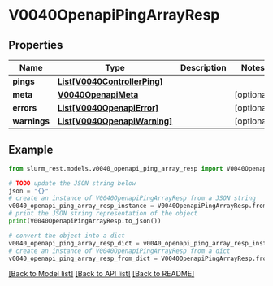 # V0040OpenapiPingArrayResp


## Properties

Name | Type | Description | Notes
------------ | ------------- | ------------- | -------------
**pings** | [**List[V0040ControllerPing]**](V0040ControllerPing.md) |  | 
**meta** | [**V0040OpenapiMeta**](V0040OpenapiMeta.md) |  | [optional] 
**errors** | [**List[V0040OpenapiError]**](V0040OpenapiError.md) |  | [optional] 
**warnings** | [**List[V0040OpenapiWarning]**](V0040OpenapiWarning.md) |  | [optional] 

## Example

```python
from slurm_rest.models.v0040_openapi_ping_array_resp import V0040OpenapiPingArrayResp

# TODO update the JSON string below
json = "{}"
# create an instance of V0040OpenapiPingArrayResp from a JSON string
v0040_openapi_ping_array_resp_instance = V0040OpenapiPingArrayResp.from_json(json)
# print the JSON string representation of the object
print(V0040OpenapiPingArrayResp.to_json())

# convert the object into a dict
v0040_openapi_ping_array_resp_dict = v0040_openapi_ping_array_resp_instance.to_dict()
# create an instance of V0040OpenapiPingArrayResp from a dict
v0040_openapi_ping_array_resp_from_dict = V0040OpenapiPingArrayResp.from_dict(v0040_openapi_ping_array_resp_dict)
```
[[Back to Model list]](../README.md#documentation-for-models) [[Back to API list]](../README.md#documentation-for-api-endpoints) [[Back to README]](../README.md)


